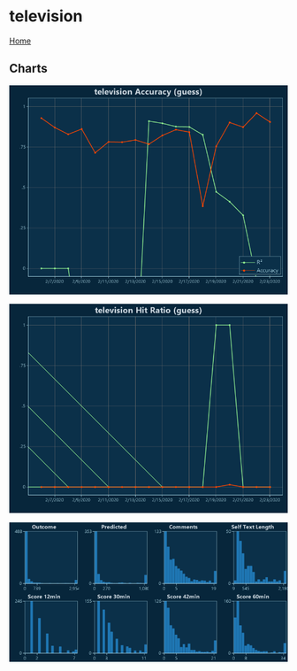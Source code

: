 # television

[Home](../index.md)

## Charts

![television R² (guess)](../images/guess_television_Accuracy.png "television R² (guess)")

![television Hit Ratio (guess)](../images/guess_television_HitRatio.png "television Hit Ratio (guess)")

![television Distributions (guess)](../images/guess_television_Distributions.png "television Distributions (guess)")

